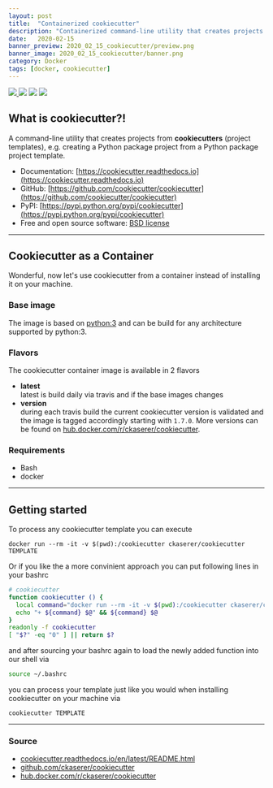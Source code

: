 ```yaml
---
layout: post
title:  "Containerized cookiecutter"
description: "Containerized command-line utility that creates projects from cookiecutters (project templates), e.g. Python package projects, jQuery plugin projects."
date:   2020-02-15
banner_preview: 2020_02_15_cookiecutter/preview.png
banner_image: 2020_02_15_cookiecutter/banner.png
category: Docker
tags: [docker, cookiecutter]
---
```


<a href="https://travis-ci.com/ckaserer/cookiecutter">
    <img src="https://travis-ci.com/ckaserer/cookiecutter.svg?branch=master" style="height: auto !important; width: auto !important; "/>
</a>
<img src="https://img.shields.io/docker/pulls/ckaserer/cookiecutter" style="height: auto !important; width: auto !important; "/>
<img src="https://img.shields.io/github/license/ckaserer/cookiecutter" style="height: auto !important; width: auto !important; "/>
<img src="https://img.shields.io/maintenance/yes/2020" style="height: auto !important; width: auto !important; "/>

## What is cookiecutter?!

A command-line utility that creates projects from **cookiecutters** (project templates), e.g. creating a Python package project from a Python package project template.

* Documentation: [https://cookiecutter.readthedocs.io](https://cookiecutter.readthedocs.io)
* GitHub: [https://github.com/cookiecutter/cookiecutter](https://github.com/cookiecutter/cookiecutter)
* PyPI: [https://pypi.python.org/pypi/cookiecutter](https://pypi.python.org/pypi/cookiecutter)
* Free and open source software: [BSD license](https://github.com/cookiecutter/cookiecutter/blob/master/LICENSE)

---

## Cookiecutter as a Container
Wonderful, now let's use cookiecutter from a container instead of installing it on your machine.

### Base image
The image is based on [python:3](https://hub.docker.com/_/python) and can be build for any architecture supported by python:3.

### Flavors
The cookiecutter container image is available in 2 flavors
* **latest** <br>
  latest is build daily via travis and if the base images changes
* **version** <br>
  during each travis build the current cookiecutter version is validated and the image is tagged accordingly starting with `1.7.0`. More versions can be found on [hub.docker.com/r/ckaserer/cookiecutter](https://hub.docker.com/r/ckaserer/cookiecutter).

### Requirements
* Bash
* docker

---

## Getting started

To process any cookiecutter template you can execute  

```shell
docker run --rm -it -v $(pwd):/cookiecutter ckaserer/cookiecutter TEMPLATE
```

Or if you like the a more convinient approach you can put following lines in your bashrc

```bash
# cookiecutter
function cookiecutter () {
  local command="docker run --rm -it -v $(pwd):/cookiecutter ckaserer/cookiecutter"
  echo "+ ${command} $@" && ${command} $@
}
readonly -f cookiecutter
[ "$?" -eq "0" ] || return $?
```

and after sourcing your bashrc again to load the newly added function into our shell via 

```bash
source ~/.bashrc
```

you can process your template just like you would when installing cookiecutter on your machine via

```
cookiecutter TEMPLATE
```

---

### Source 
* [cookiecutter.readthedocs.io/en/latest/README.html](https://cookiecutter.readthedocs.io/en/latest/README.html)
* [github.com/ckaserer/cookiecutter](https://github.com/ckaserer/cookiecutter)
* [hub.docker.com/r/ckaserer/cookiecutter](https://hub.docker.com/r/ckaserer/cookiecutter)
